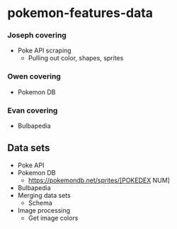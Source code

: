 # pokemon-features-data

### Joseph covering
- Poke API scraping
  - Pulling out color, shapes, sprites

### Owen covering
- Pokemon DB

### Evan covering
- Bulbapedia


## Data sets
- Poke API
- Pokemon DB
  - https://pokemondb.net/sprites/[POKEDEX NUM]
- Bulbapedia
- Merging data sets
  - Schema
- Image processing
  - Get image colors
